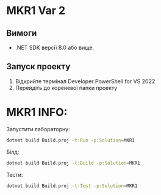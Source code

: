 # MKR1 Var 2
## Вимоги

- .NET SDK версії 8.0 або вище.

## Запуск проекту

1. Відкрийте термінал Developer PowerShell for VS 2022
2. Перейдіть до кореневої папки проекту

# MKR1 INFO:
Запустити лабораторну:
```bash
dotnet build Build.proj -t:Run -p:Solution=MKR1
```
Білд:
```bash
dotnet build Build.proj -t:Build -p:Solution=MKR1
```
Тести:
```bash
dotnet build Build.proj -t:Test -p:Solution=MKR1
```
